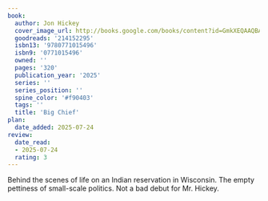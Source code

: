 ```yaml
---
book:
  author: Jon Hickey 
  cover_image_url: http://books.google.com/books/content?id=GmkXEQAAQBAJ&printsec=frontcover&img=1&zoom=1&source=gbs_api
  goodreads: '214152295'
  isbn13: '9780771015496'
  isbn9: '0771015496'
  owned: ''
  pages: '320'
  publication_year: '2025'
  series: ''
  series_position: ''
  spine_color: '#f90403'
  tags: ''
  title: 'Big Chief'
plan:
  date_added: 2025-07-24
review:
  date_read:
  - 2025-07-24
  rating: 3
---
```

Behind the scenes of life on an Indian reservation in Wisconsin. The empty pettiness of small-scale politics. Not a bad debut for Mr. Hickey.
